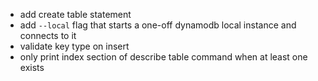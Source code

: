 * add create table statement
* add `--local` flag that starts a one-off dynamodb local instance and connects to it
* validate key type on insert
* only print index section of describe table command when at least one exists
